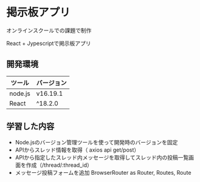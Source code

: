 # 掲示板アプリ
オンラインスクールでの課題で制作

React + Jypescriptで掲示板アプリ


## 開発環境

| ツール  | バージョン |
| ------------- | ------------- |
| node.js  | v16.19.1  |
| React  | ^18.2.0  |　


## 学習した内容
* Node.jsのバージョン管理ツールを使って開発時のバージョンを固定
* APIからスレッド情報を取得（ axios api get/post）
* APIから指定したスレッド内メッセージを取得してスレッド内の投稿一覧画面を作成（/thread/:thread_id）
* メッセージ投稿フォームを追加
BrowserRouter as Router, Routes, Route





